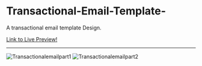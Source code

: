 # Transactional-Email-Template-
A transactional email template Design.

[Link to Live Preview!](https://htmlpreview.github.io/?https://github.com/JakeD57/Transactional-Email-Template-/blob/master/index.html)
<hr>

<img src="https://i.ibb.co/bFC1NhH/Transactionalemailpart1.png" alt="Transactionalemailpart1">

<img src="https://i.ibb.co/r5Q1BFc/Transactionalemailpart2.png" alt="Transactionalemailpart2">
